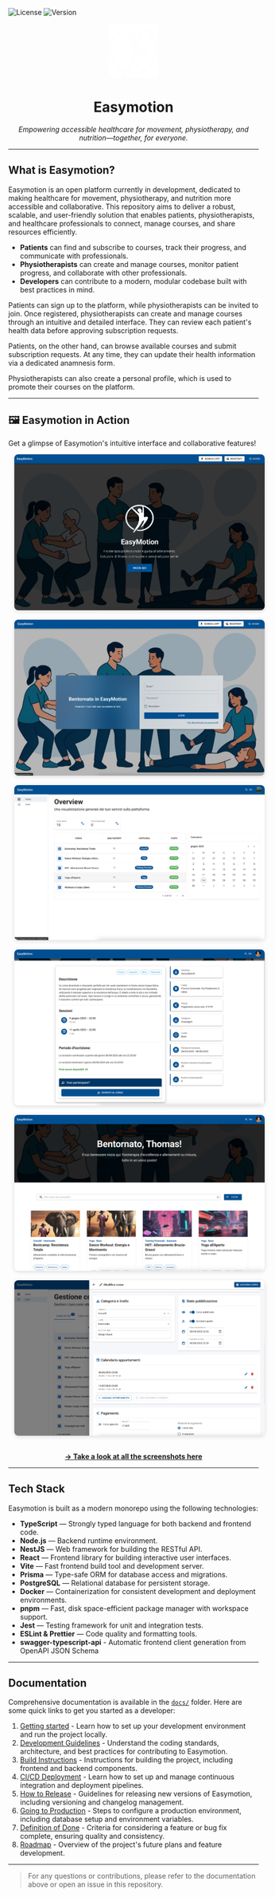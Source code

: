 ![License](https://img.shields.io/badge/License-MIT-green?style=for-the-badge)
![Version](https://img.shields.io/github/v/release/ingsw24/easymotion?display_name=tag&label=version&style=for-the-badge)

<p align="center">
    <img src=".github/assets/logo.png" width="100"/>
</p>
<h1 align="center">
    Easymotion
</h1>

<p align="center"><em>Empowering accessible healthcare for movement, physiotherapy, and nutrition—together, for everyone.</em></p>

---

## What is Easymotion?

Easymotion is an open platform currently in development, dedicated to making healthcare for movement, physiotherapy, and nutrition more accessible and collaborative. This repository aims to deliver a robust, scalable, and user-friendly solution that enables patients, physiotherapists, and healthcare professionals to connect, manage courses, and share resources efficiently.

- **Patients** can find and subscribe to courses, track their progress, and communicate with professionals.
- **Physiotherapists** can create and manage courses, monitor patient progress, and collaborate with other professionals.
- **Developers** can contribute to a modern, modular codebase built with best practices in mind.

Patients can sign up to the platform, while physiotherapists can be invited to join. Once registered, physiotherapists can create and manage courses through an intuitive and detailed interface. They can review each patient's health data before approving subscription requests.

Patients, on the other hand, can browse available courses and submit subscription requests. At any time, they can update their health information via a dedicated anamnesis form.

Physiotherapists can also create a personal profile, which is used to promote their courses on the platform.

---

## 🖼️ Easymotion in Action

Get a glimpse of Easymotion's intuitive interface and collaborative features!

<p align="center">
  <img src=".github/assets/landing.png" alt="Login Screen" style="margin: 0 12px 16px 12px; border-radius: 8px; box-shadow: 0 2px 8px #0002;">
  <img src=".github/assets/login.png" alt="Login Screen" style="margin: 0 12px 16px 12px; border-radius: 8px; box-shadow: 0 2px 8px #0002;">
  <img src=".github/assets/dashboard.png" alt="Dashboard" style="margin: 0 12px 16px 12px; border-radius: 8px; box-shadow: 0 2px 8px #0002;">
  <img src=".github/assets/course-detail.png" alt="Course Details" style="margin: 0 12px 16px 12px; border-radius: 8px; box-shadow: 0 2px 8px #0002;">
  <img src=".github/assets/courses.png" alt="Progress Tracking" style="margin: 0 12px 16px 12px; border-radius: 8px; box-shadow: 0 2px 8px #0002;">
  <img src=".github/assets/course-editor.png" alt="Progress Tracking" style="margin: 0 12px 16px 12px; border-radius: 8px; box-shadow: 0 2px 8px #0002;">
</p>
<p align="center">
  <a href="./.github/assets/"><strong>→ Take a look at all the screenshots here</strong></a>
</p>

---

## Tech Stack

Easymotion is built as a modern monorepo using the following technologies:

- **TypeScript** — Strongly typed language for both backend and frontend code.
- **Node.js** — Backend runtime environment.
- **NestJS** — Web framework for building the RESTful API.
- **React** — Frontend library for building interactive user interfaces.
- **Vite** — Fast frontend build tool and development server.
- **Prisma** — Type-safe ORM for database access and migrations.
- **PostgreSQL** — Relational database for persistent storage.
- **Docker** — Containerization for consistent development and deployment environments.
- **pnpm** — Fast, disk space-efficient package manager with workspace support.
- **Jest** — Testing framework for unit and integration tests.
- **ESLint & Prettier** — Code quality and formatting tools.
- **swagger-typescript-api** - Automatic frontend client generation from OpenAPI JSON Schema

---

## Documentation

Comprehensive documentation is available in the [`docs/`](./docs/) folder. Here are some quick links to get you started as a developer:

1. [Getting started](./docs/getting-started.md) - Learn how to set up your development environment and run the project locally.
2. [Development Guidelines](./docs/development-guidelines.md) - Understand the coding standards, architecture, and best practices for contributing to Easymotion. 
3. [Build Instructions](./docs/build.md) - Instructions for building the project, including frontend and backend components.
4. [CI/CD Deployment](./docs/cicd-deployment.md) - Learn how to set up and manage continuous integration and deployment pipelines.
5. [How to Release](./docs/how-to-release.md) - Guidelines for releasing new versions of Easymotion, including versioning and changelog management.
6. [Going to Production](./docs/going-to-prod.md) - Steps to configure a production environment, including database setup and environment variables. 
7. [Definition of Done](./docs/definition-of-done.md) - Criteria for considering a feature or bug fix complete, ensuring quality and consistency.
8. [Roadmap](./docs/roadmap.md) - Overview of the project's future plans and feature development.

---

> For any questions or contributions, please refer to the documentation above or open an issue in this repository.
